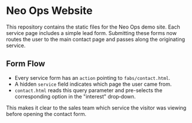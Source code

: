 # Neo Ops Website

This repository contains the static files for the Neo Ops demo site. Each service page includes a simple lead form. Submitting these forms now routes the user to the main contact page and passes along the originating service.

## Form Flow

- Every service form has an `action` pointing to `fabs/contact.html`.
- A hidden `service` field indicates which page the user came from.
- `contact.html` reads this query parameter and pre-selects the corresponding option in the "interest" drop‑down.

This makes it clear to the sales team which service the visitor was viewing before opening the contact form.
